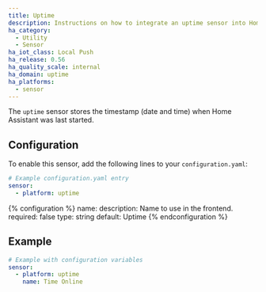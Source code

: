```yaml
---
title: Uptime
description: Instructions on how to integrate an uptime sensor into Home Assistant.
ha_category:
  - Utility
  - Sensor
ha_iot_class: Local Push
ha_release: 0.56
ha_quality_scale: internal
ha_domain: uptime
ha_platforms:
  - sensor
---
```


The `uptime` sensor stores the timestamp (date and time) when Home Assistant was last started.

## Configuration

To enable this sensor, add the following lines to your `configuration.yaml`:

```yaml
# Example configuration.yaml entry
sensor:
  - platform: uptime
```

{% configuration %}
name:
  description: Name to use in the frontend.
  required: false
  type: string
  default: Uptime
{% endconfiguration %}

## Example

```yaml
# Example with configuration variables
sensor:
  - platform: uptime
    name: Time Online
````
